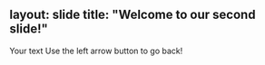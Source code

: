 layout: slide
title: "Welcome to our second slide!"
---
Your text
Use the left arrow button to go back!
